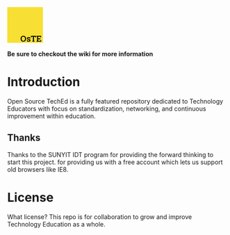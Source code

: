 <img src="https://github.com/avertucci/Open-Source-TechEd/blob/master/Images/logo-small.png?raw=true" alt="Open Source TechEd" title="Open Source Technology Education" />

**Be sure to checkout the wiki for more information**

# Introduction

Open Source TechEd is a fully featured repository dedicated to Technology Educators with focus on standardization, networking, and continuous improvement within education.

## Thanks

Thanks to the SUNYIT IDT program for providing the forward thinking to start this project.  for providing us with a free account which lets us support old browsers like IE8.

# License

What license? This repo is for collaboration to grow and improve Technology Education as a whole.
